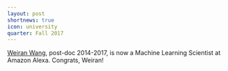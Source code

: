 ```yaml
---
layout: post
shortnews: true
icon: university
quarter: Fall 2017
---
```


<a href="http://ttic.uchicago.edu/~wwang5">Weiran Wang</a>, post-doc 2014-2017, is now a Machine Learning Scientist at Amazon Alexa. Congrats, Weiran!
